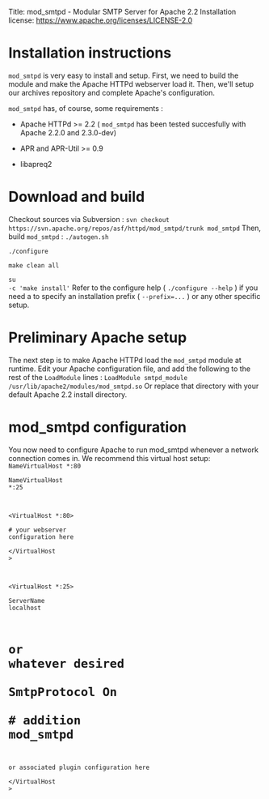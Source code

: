 Title: mod_smtpd - Modular SMTP Server for Apache 2.2 Installation
license: https://www.apache.org/licenses/LICENSE-2.0

# Installation instructions #

`mod_smtpd` is very easy to install and setup. First, we need to build the
module and make the Apache HTTPd webserver load it. Then, we'll setup our
archives repository and complete Apache's configuration.

`mod_smtpd` has, of course, some requirements :

- Apache HTTPd &gt;= 2.2 ( `mod_smtpd` has been tested succesfully with
Apache 2.2.0 and 2.3.0-dev)

- APR and APR-Util &gt;= 0.9

- libapreq2

# Download and build #

Checkout sources via Subversion :
`
    svn checkout https://svn.apache.org/repos/asf/httpd/mod_smtpd/trunk
    mod_smtpd
  ` 
Then, build `mod_smtpd` :
<code>./autogen.sh<br></br>./configure<br></br>make clean all<br></br>su -c
'make install'</code>
Refer to the configure help ( `./configure --help` ) if you need a to
specify an installation prefix ( `--prefix=...` ) or any other specific
setup.

# Preliminary Apache setup #

The next step is to make Apache HTTPd load the `mod_smtpd` module at
runtime. Edit your Apache configuration file, and add the following to the
rest of the `LoadModule` lines :
`
    LoadModule smtpd_module /usr/lib/apache2/modules/mod_smtpd.so
  ` 
Or replace that directory with your default Apache 2.2 install directory.

# mod_smtpd configuration #

You now need to configure Apache to run mod_smtpd whenever a network
connection comes in. We recommend this virtual host setup:
<code>NameVirtualHost *:80<br></br>NameVirtualHost
*:25<br></br><br></br>&lt;VirtualHost *:80&gt;<br></br># your webserver
configuration here<br></br>&lt;/VirtualHost
&gt;<br></br><br></br>&lt;VirtualHost *:25&gt;<br></br>ServerName localhost
# or whatever desired<br></br>SmtpProtocol On<br></br># addition mod_smtpd
or associated plugin configuration here<br></br>&lt;/VirtualHost
&gt;<br></br></code>
